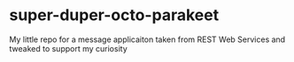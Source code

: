 # super-duper-octo-parakeet
My little repo for a message applicaiton taken from REST Web Services and tweaked to support my curiosity
